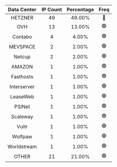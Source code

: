 | Data Center | IP Count | Percentage | Freq |
|:------------:|:--------:|:-----------:|:-----:|
| HETZNER | 49 | 49.00% | 🔴 |
| OVH | 13 | 13.00% | 🟢 |
| Contabo | 4 | 4.00% | 🟢 |
| MEVSPACE | 2 | 2.00% | 🟢 |
| Netcup | 2 | 2.00% | 🟢 |
| AMAZON | 1 | 1.00% | 🟢 |
| Fasthosts | 1 | 1.00% | 🟢 |
| Interserver | 1 | 1.00% | 🟢 |
| LeaseWeb | 1 | 1.00% | 🟢 |
| PSINet | 1 | 1.00% | 🟢 |
| Scaleway | 1 | 1.00% | 🟢 |
| Vultr | 1 | 1.00% | 🟢 |
| Wolfpaw | 1 | 1.00% | 🟢 |
| Worldstream | 1 | 1.00% | 🟢 |
| OTHER | 21 | 21.00% | 🟢 |